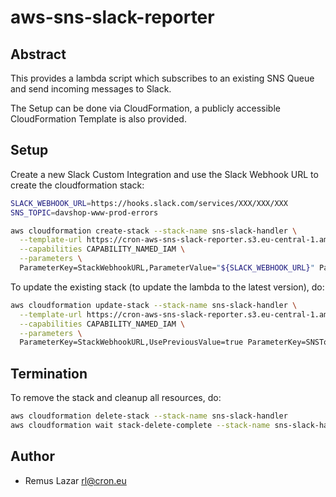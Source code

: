 aws-sns-slack-reporter
====

Abstract
----

This provides a lambda script which subscribes to an existing SNS Queue and send incoming messages to Slack.

The Setup can be done via CloudFormation, a publicly accessible CloudFormation Template is also provided.


Setup
----

Create a new Slack Custom Integration and use the Slack Webhook URL to create the cloudformation stack:

```bash
SLACK_WEBHOOK_URL=https://hooks.slack.com/services/XXX/XXX/XXX
SNS_TOPIC=davshop-www-prod-errors

aws cloudformation create-stack --stack-name sns-slack-handler \
  --template-url https://cron-aws-sns-slack-reporter.s3.eu-central-1.amazonaws.com/sns-slack-handler.yml \
  --capabilities CAPABILITY_NAMED_IAM \
  --parameters \
  ParameterKey=StackWebhookURL,ParameterValue="${SLACK_WEBHOOK_URL}" ParameterKey=SNSTopic,ParameterValue="${SNS_TOPIC}"
```

To update the existing stack (to update the lambda to the latest version), do:

```bash
aws cloudformation update-stack --stack-name sns-slack-handler \
  --template-url https://cron-aws-sns-slack-reporter.s3.eu-central-1.amazonaws.com/sns-slack-handler.yml \
  --capabilities CAPABILITY_NAMED_IAM \
  --parameters \
  ParameterKey=StackWebhookURL,UsePreviousValue=true ParameterKey=SNSTopic,UsePreviousValue=true
```

Termination
----

To remove the stack and cleanup all resources, do:

```bash
aws cloudformation delete-stack --stack-name sns-slack-handler
aws cloudformation wait stack-delete-complete --stack-name sns-slack-handler
``` 


Author
----

* Remus Lazar <rl@cron.eu>
